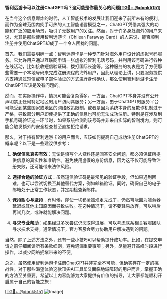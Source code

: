 **智利远游卡可以注册ChatGPT吗？这可能是你最关心的问题[[TG💪+ @donk5151](https://t.me/s/donk5151)]**

在当今这个信息爆炸的时代，人工智能技术的发展让我们迎来了前所未有的便利。而作为全球范围内炙手可热的人工智能语言模型之一，ChatGPT凭借其强大的功能和广泛的应用场景，吸引了无数用户的关注。然而，对于许多身处海外的用户来说，尤其是那些使用智利远游卡（Chilean Faraway Card）的人来说，能否顺利注册并使用ChatGPT却成了一个令人困扰的问题。

首先，我们需要明确一点：智利远游卡是一种专门针对海外用户设计的虚拟号码服务。它允许用户通过互联网申请一张虚拟的智利电话号码，并利用该号码进行各种在线活动，比如接收短信验证码、拨打国际长途等。这种服务的初衷是为了方便那些需要一个本地号码来完成注册流程的海外用户，因此从理论上讲，只要服务提供方支持通过短信或电子邮件验证的方式进行身份确认，那么使用智利远游卡注册ChatGPT应该是没有问题的。

然而，在实际操作中，情况可能会复杂得多。一方面，ChatGPT本身并没有公开声明禁止任何特定地区的用户访问其服务；另一方面，由于ChatGPT的服务平台可能受到某些国家或地区的网络政策限制，或者是因为系统本身的反欺诈机制过于严格，导致部分用户即使提供了正确的信息也可能无法成功注册。特别是在涉及到手机号码验证这一环节时，如果系统检测到该号码并非来自实际的智利境内，则可能会触发额外的安全检查甚至直接拒绝请求。

那么，对于持有智利远游卡的用户而言，应该如何提高自己成功注册ChatGPT的概率呢？以下是一些建议供参考：

1. **确保信息真实有效**：无论是填写个人资料还是回答安全问题，都必须保证所提供信息的真实性和准确性。避免使用虚假的身份信息，因为这不仅可能导致注册失败，还可能带来法律风险。
   
2. **选择合适的验证方式**：虽然短信验证码是最常见的验证手段，但如果遇到困难，也可以尝试切换至其他替代方案，例如邮箱验证。同时，确保自己的电子邮箱处于正常工作状态，并定期检查新邮件。
   
3. **保持耐心与坚持**：有时候，即使一切都按照规定完成了，仍然可能因为服务器延迟或其他未知原因而导致失败。在这种情况下，请不要轻易放弃，可以稍后再试几次，或许就能解决问题。
   
4. **寻求专业帮助**：如果经过多次尝试仍未取得进展，可以考虑联系相关客服团队寻求技术支持。通常情况下，官方客服会尽力协助用户解决遇到的问题。

当然，除了上述方法之外，还有一些小技巧可以帮助提升成功率。比如，在提交申请之前仔细阅读所有条款细则，避免遗漏重要事项；另外，尽量避开高峰时段进行操作，以减少网络拥堵带来的不便。

总之，虽然使用智利远游卡注册ChatGPT并非完全不可能，但确实存在一定的挑战性。对于那些渴望体验这款顶尖AI工具却又面临地域障碍的用户而言，掌握正确的方法至关重要。希望以上内容能够为大家提供有价值的指导，让大家都能顺利开启属于自己的智能之旅！

[[TG💪+ @donk5151](https://t.me/s/donk5151) ![Image](https://i.postimg.cc/rwNCRYN7/Snipaste-2025-04-30-17-27-05.png)]